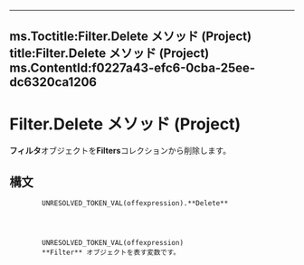 

---
ms.Toctitle:Filter.Delete メソッド (Project)
title:Filter.Delete メソッド (Project)
ms.ContentId:f0227a43-efc6-0cba-25ee-dc6320ca1206
---
# Filter.Delete メソッド (Project)




**フィルタ**オブジェクトを**Filters**コレクションから削除します。

## 構文

            UNRESOLVED_TOKEN_VAL(offexpression).**Delete**




            UNRESOLVED_TOKEN_VAL(offexpression)
            **Filter** オブジェクトを表す変数です。




